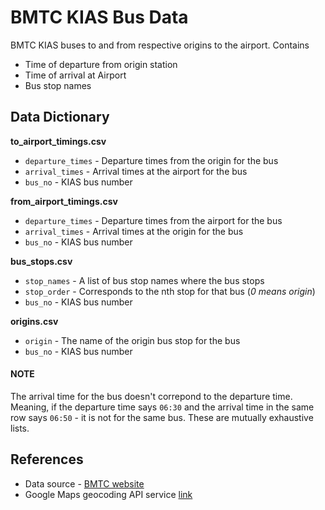# BMTC KIAS Bus Data

BMTC KIAS buses to and from respective origins to the airport. Contains

- Time of departure from origin station
- Time of arrival at Airport
- Bus stop names


## Data Dictionary

**to_airport_timings.csv**

- `departure_times` - Departure times from the origin for the bus
- `arrival_times`   - Arrival times at the airport for the bus
- `bus_no`          - KIAS bus number

**from_airport_timings.csv**

- `departure_times` - Departure times from the airport for the bus
- `arrival_times`   - Arrival times at the origin for the bus
- `bus_no`          - KIAS bus number

**bus_stops.csv**

- `stop_names`      - A list of bus stop names where the bus stops
- `stop_order`      - Corresponds to the nth stop for that bus (_0 means origin_)
- `bus_no`          - KIAS bus number

**origins.csv**

- `origin`          - The name of the origin bus stop for the bus
- `bus_no`          - KIAS bus number

#### NOTE

The arrival time for the bus doesn't correpond to the departure time. Meaning, if the departure time says `06:30` and the arrival time in the same row says `06:50` - it is not for the same bus. These are mutually exhaustive lists.


## References

- Data source - [BMTC website](http://pis.bmtcits.com:8080/Trip_Planner/TimeTableDetails.jsp?select=kis&count=0&page=0)
- Google Maps geocoding API service [link](https://developers.google.com/maps/documentation/geocoding/intro)